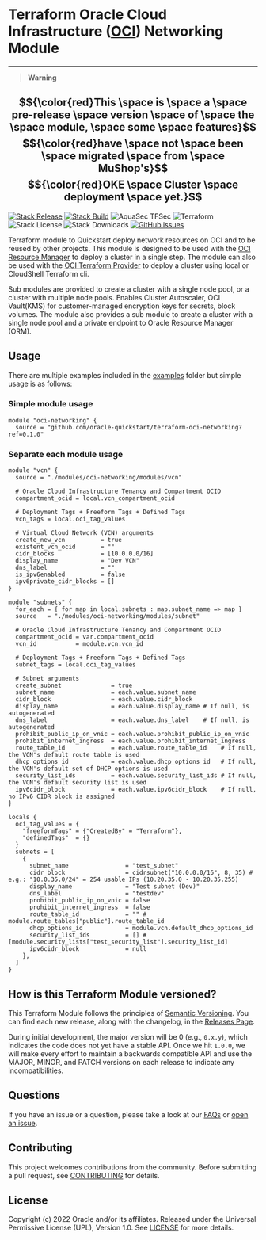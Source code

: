 # Terraform Oracle Cloud Infrastructure ([OCI][oci]) Networking Module

---
> __Warning__

$${\color{red}This \space is \space a \space pre-release \space version \space of \space the \space module, \space some \space features}$$
$${\color{red}have \space not \space been \space migrated \space from \space MuShop's}$$
$${\color{red}OKE \space Cluster \space deployment \space yet.}$$
---

[![Stack Release](https://img.shields.io/github/v/release/oracle-quickstart/terraform-oci-networking.svg)](https://github.com/oracle-quickstart/terraform-oci-networking/releases)
[![Stack Build](https://img.shields.io/github/workflow/status/oracle-quickstart/terraform-oci-networking/Generate%20stacks%20and%20publish%20release?label=stack&logo=oracle&logoColor=red)][magic_oke_stack]
![AquaSec TFSec](https://img.shields.io/github/workflow/status/oracle-quickstart/terraform-oci-networking/tfsec?label=tfsec&logo=aqua)
![Terraform](https://img.shields.io/badge/terraform->%3D%201.1-%235835CC.svg?logo=terraform)
![Stack License](https://img.shields.io/github/license/oracle-quickstart/terraform-oci-networking)
![Stack Downloads](https://img.shields.io/github/downloads/oracle-quickstart/terraform-oci-networking/total?logo=terraform)
[![GitHub issues](https://img.shields.io/github/issues/oracle-quickstart/terraform-oci-networking.svg)](https://github.com/oracle-quickstart/terraform-oci-networking/issues)

Terraform module to Quickstart deploy network resources on OCI and to be reused by other projects. This module is designed to be used with the [OCI Resource Manager][oci_rm] to deploy a cluster in a single step. The module can also be used with the [OCI Terraform Provider][oci_tf_provider] to deploy a cluster using local or CloudShell Terraform cli.

Sub modules are provided to create a cluster with a single node pool, or a cluster with multiple node pools. Enables Cluster Autoscaler, OCI Vault(KMS) for customer-managed encryption keys for secrets, block volumes. The module also provides a sub module to create a cluster with a single node pool and a private endpoint to Oracle Resource Manager (ORM).

## Usage

There are multiple examples included in the [examples](https://github.com/oracle-quickstart/terraform-oci-networking/tree/main/examples) folder but simple usage is as follows:

### Simple module usage

```hcl
module "oci-networking" {
  source = "github.com/oracle-quickstart/terraform-oci-networking?ref=0.1.0"
```

### Separate each module usage

```hcl
module "vcn" {
  source = "./modules/oci-networking/modules/vcn"

  # Oracle Cloud Infrastructure Tenancy and Compartment OCID
  compartment_ocid = local.vcn_compartment_ocid

  # Deployment Tags + Freeform Tags + Defined Tags
  vcn_tags = local.oci_tag_values

  # Virtual Cloud Network (VCN) arguments
  create_new_vcn          = true
  existent_vcn_ocid       = ""
  cidr_blocks             = [10.0.0.0/16]
  display_name            = "Dev VCN"
  dns_label               = ""
  is_ipv6enabled          = false
  ipv6private_cidr_blocks = []
}

module "subnets" {
  for_each = { for map in local.subnets : map.subnet_name => map }
  source   = "./modules/oci-networking/modules/subnet"

  # Oracle Cloud Infrastructure Tenancy and Compartment OCID
  compartment_ocid = var.compartment_ocid
  vcn_id           = module.vcn.vcn_id

  # Deployment Tags + Freeform Tags + Defined Tags
  subnet_tags = local.oci_tag_values

  # Subnet arguments
  create_subnet              = true
  subnet_name                = each.value.subnet_name
  cidr_block                 = each.value.cidr_block
  display_name               = each.value.display_name # If null, is autogenerated
  dns_label                  = each.value.dns_label    # If null, is autogenerated
  prohibit_public_ip_on_vnic = each.value.prohibit_public_ip_on_vnic
  prohibit_internet_ingress  = each.value.prohibit_internet_ingress
  route_table_id             = each.value.route_table_id    # If null, the VCN's default route table is used
  dhcp_options_id            = each.value.dhcp_options_id   # If null, the VCN's default set of DHCP options is used
  security_list_ids          = each.value.security_list_ids # If null, the VCN's default security list is used
  ipv6cidr_block             = each.value.ipv6cidr_block    # If null, no IPv6 CIDR block is assigned
}

locals {
  oci_tag_values = {
    "freeformTags" = {"CreatedBy" = "Terraform"},
    "definedTags"  = {}
  }
  subnets = [
    {
      subnet_name                = "test_subnet"
      cidr_block                 = cidrsubnet("10.0.0.0/16", 8, 35) # e.g.: "10.0.35.0/24" = 254 usable IPs (10.20.35.0 - 10.20.35.255)
      display_name               = "Test subnet (Dev)"
      dns_label                  = "testdev"
      prohibit_public_ip_on_vnic = false
      prohibit_internet_ingress  = false
      route_table_id             = "" # module.route_tables["public"].route_table_id
      dhcp_options_id            = module.vcn.default_dhcp_options_id
      security_list_ids          = [] # [module.security_lists["test_security_list"].security_list_id]
      ipv6cidr_block             = null
    },
  ]
}
```

## How is this Terraform Module versioned?

This Terraform Module follows the principles of [Semantic Versioning](http://semver.org/). You can find each new release,
along with the changelog, in the [Releases Page](https://github.com/hashicorp/terraform-google-consul/releases).

During initial development, the major version will be 0 (e.g., `0.x.y`), which indicates the code does not yet have a
stable API. Once we hit `1.0.0`, we will make every effort to maintain a backwards compatible API and use the MAJOR,
MINOR, and PATCH versions on each release to indicate any incompatibilities.

## Questions

If you have an issue or a question, please take a look at our [FAQs](./FAQs.md) or [open an issue](https://github.com/oracle-quickstart/terraform-oci-networking/issues/new).

## Contributing

This project welcomes contributions from the community. Before submitting a pull
request, see [CONTRIBUTING](./CONTRIBUTING.md) for details.

## License

Copyright (c) 2022 Oracle and/or its affiliates.
Released under the Universal Permissive License (UPL), Version 1.0.
See [LICENSE](./LICENSE) for more details.

[oci]: https://cloud.oracle.com/en_US/cloud-infrastructure
[oci_rm]: https://docs.cloud.oracle.com/iaas/Content/ResourceManager/Concepts/resourcemanager.htm
[oci_tf_provider]: https://www.terraform.io/docs/providers/oci/index.html
[magic_button]: https://oci-resourcemanager-plugin.plugins.oci.oraclecloud.com/latest/deploy-to-oracle-cloud.svg
[magic_oke_stack]: https://cloud.oracle.com/resourcemanager/stacks/create?zipUrl=https://github.com/oracle-quickstart/terraform-oci-networking/releases/latest/download/terraform-oci-networking-stack.zip
